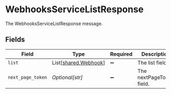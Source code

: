 # WebhooksServiceListResponse

The WebhooksServiceListResponse message.


## Fields

| Field                                                  | Type                                                   | Required                                               | Description                                            |
| ------------------------------------------------------ | ------------------------------------------------------ | ------------------------------------------------------ | ------------------------------------------------------ |
| `list`                                                 | List[[shared.Webhook](../../models/shared/webhook.md)] | :heavy_minus_sign:                                     | The list field.                                        |
| `next_page_token`                                      | *Optional[str]*                                        | :heavy_minus_sign:                                     | The nextPageToken field.                               |